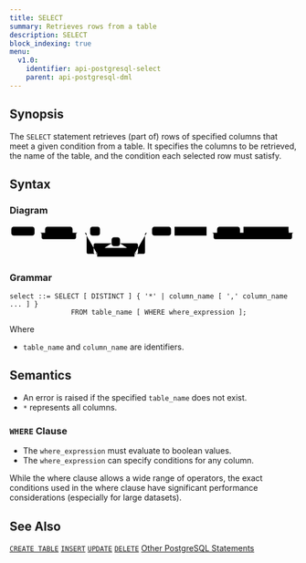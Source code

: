 ```yaml
---
title: SELECT
summary: Retrieves rows from a table
description: SELECT
block_indexing: true
menu:
  v1.0:
    identifier: api-postgresql-select
    parent: api-postgresql-dml
---
```


## Synopsis
The `SELECT` statement retrieves (part of) rows of specified columns that meet a given condition from a table. It specifies the columns to be retrieved, the name of the table, and the condition each selected row must satisfy.

## Syntax

### Diagram

<svg class="rrdiagram" version="1.1" xmlns:xlink="http://www.w3.org/1999/xlink" xmlns="http://www.w3.org/2000/svg" width="818" height="95" viewbox="0 0 818 95"><path class="connector" d="M0 22h5m66 0h30m78 0h20m-113 0q5 0 5 5v8q0 5 5 5h88q5 0 5-5v-8q0-5 5-5m5 0h30m28 0h138m-181 0q5 0 5 5v50q0 5 5 5h25m-5 0q-5 0-5-5v-20q0-5 5-5h46m24 0h46q5 0 5 5v20q0 5-5 5m-5 0h25q5 0 5-5v-50q0-5 5-5m5 0h10m54 0h10m91 0h30m65 0h10m128 0h20m-238 0q5 0 5 5v8q0 5 5 5h213q5 0 5-5v-8q0-5 5-5m5 0h5"/><rect class="literal" x="5" y="5" width="66" height="25" rx="7"/><text class="text" x="15" y="22">SELECT</text><rect class="literal" x="101" y="5" width="78" height="25" rx="7"/><text class="text" x="111" y="22">DISTINCT</text><rect class="literal" x="229" y="5" width="28" height="25" rx="7"/><text class="text" x="239" y="22">*</text><rect class="literal" x="290" y="35" width="24" height="25" rx="7"/><text class="text" x="300" y="52">,</text><a xlink:href="../grammar_diagrams#column-name"><rect class="rule" x="249" y="65" width="106" height="25"/><text class="text" x="259" y="82">column_name</text></a><rect class="literal" x="405" y="5" width="54" height="25" rx="7"/><text class="text" x="415" y="22">FROM</text><a xlink:href="../grammar_diagrams#table-name"><rect class="rule" x="469" y="5" width="91" height="25"/><text class="text" x="479" y="22">table_name</text></a><rect class="literal" x="590" y="5" width="65" height="25" rx="7"/><text class="text" x="600" y="22">WHERE</text><a xlink:href="../grammar_diagrams#where-expression"><rect class="rule" x="665" y="5" width="128" height="25"/><text class="text" x="675" y="22">where_expression</text></a></svg>

### Grammar
```
select ::= SELECT [ DISTINCT ] { '*' | column_name [ ',' column_name ... ] } 
               FROM table_name [ WHERE where_expression ];
```

Where

- `table_name` and `column_name` are identifiers.

## Semantics
 - An error is raised if the specified `table_name` does not exist.
 - `*` represents all columns.

### `WHERE` Clause
 - The `where_expression` must evaluate to boolean values.
 - The `where_expression` can specify conditions for any column. 

While the where clause allows a wide range of operators, the exact conditions used in the where clause have significant performance considerations (especially for large datasets).

## See Also

[`CREATE TABLE`](../ddl_create_table)
[`INSERT`](../dml_insert)
[`UPDATE`](../dml_update)
[`DELETE`](../dml_delete)
[Other PostgreSQL Statements](..)
